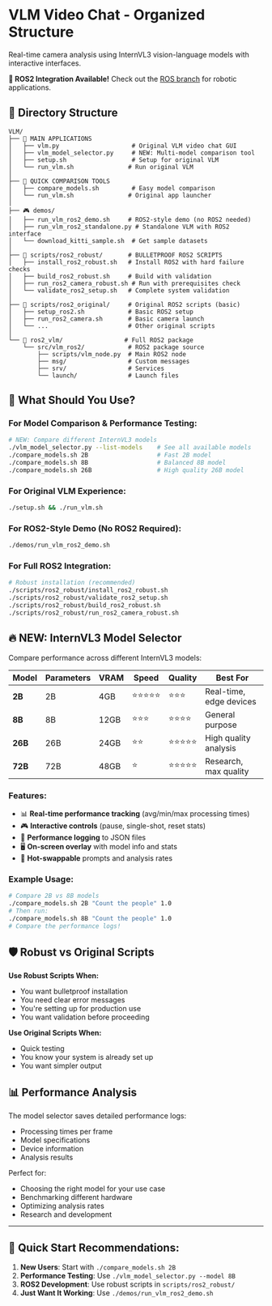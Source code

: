 # VLM Video Chat - Organized Structure

Real-time camera analysis using InternVL3 vision-language models with interactive interfaces.

**🤖 ROS2 Integration Available!** Check out the [ROS branch](../../tree/ROS) for robotic applications.

## 📁 Directory Structure

```
VLM/
├── 🎯 MAIN APPLICATIONS
│   ├── vlm.py                    # Original VLM video chat GUI
│   ├── vlm_model_selector.py     # NEW: Multi-model comparison tool
│   ├── setup.sh                  # Setup for original VLM
│   └── run_vlm.sh               # Run original VLM
│
├── 🚀 QUICK COMPARISON TOOLS
│   ├── compare_models.sh         # Easy model comparison
│   └── run_vlm.sh               # Original app launcher
│
├── 🎮 demos/
│   ├── run_vlm_ros2_demo.sh     # ROS2-style demo (no ROS2 needed)
│   ├── run_vlm_ros2_standalone.py # Standalone VLM with ROS2 interface
│   └── download_kitti_sample.sh  # Get sample datasets
│
├── 🔧 scripts/ros2_robust/       # BULLETPROOF ROS2 SCRIPTS
│   ├── install_ros2_robust.sh   # Install ROS2 with hard failure checks
│   ├── build_ros2_robust.sh     # Build with validation
│   ├── run_ros2_camera_robust.sh # Run with prerequisites check
│   └── validate_ros2_setup.sh   # Complete system validation
│
├── 📜 scripts/ros2_original/     # Original ROS2 scripts (basic)
│   ├── setup_ros2.sh            # Basic ROS2 setup
│   ├── run_ros2_camera.sh       # Basic camera launch
│   └── ...                      # Other original scripts
│
└── 🤖 ros2_vlm/                 # Full ROS2 package
    └── src/vlm_ros2/            # ROS2 package source
        ├── scripts/vlm_node.py  # Main ROS2 node
        ├── msg/                 # Custom messages
        ├── srv/                 # Services
        └── launch/              # Launch files
```

## 🎯 What Should You Use?

### For Model Comparison & Performance Testing:
```bash
# NEW: Compare different InternVL3 models
./vlm_model_selector.py --list-models    # See all available models
./compare_models.sh 2B                   # Fast 2B model
./compare_models.sh 8B                   # Balanced 8B model  
./compare_models.sh 26B                  # High quality 26B model
```

### For Original VLM Experience:
```bash
./setup.sh && ./run_vlm.sh
```

### For ROS2-Style Demo (No ROS2 Required):
```bash
./demos/run_vlm_ros2_demo.sh
```

### For Full ROS2 Integration:
```bash
# Robust installation (recommended)
./scripts/ros2_robust/install_ros2_robust.sh
./scripts/ros2_robust/validate_ros2_setup.sh
./scripts/ros2_robust/build_ros2_robust.sh
./scripts/ros2_robust/run_ros2_camera_robust.sh
```

## 🔥 NEW: InternVL3 Model Selector

Compare performance across different InternVL3 models:

| Model | Parameters | VRAM | Speed | Quality | Best For |
|-------|------------|------|-------|---------|----------|
| **2B** | 2B | 4GB | ⭐⭐⭐⭐⭐ | ⭐⭐⭐ | Real-time, edge devices |
| **8B** | 8B | 12GB | ⭐⭐⭐ | ⭐⭐⭐⭐ | General purpose |
| **26B** | 26B | 24GB | ⭐⭐ | ⭐⭐⭐⭐⭐ | High quality analysis |
| **72B** | 72B | 48GB | ⭐ | ⭐⭐⭐⭐⭐ | Research, max quality |

### Features:
- 📊 **Real-time performance tracking** (avg/min/max processing times)
- 🎮 **Interactive controls** (pause, single-shot, reset stats)
- 💾 **Performance logging** to JSON files
- 🖥️ **On-screen overlay** with model info and stats
- 🔄 **Hot-swappable** prompts and analysis rates

### Example Usage:
```bash
# Compare 2B vs 8B models
./compare_models.sh 2B "Count the people" 1.0
# Then run:
./compare_models.sh 8B "Count the people" 1.0
# Compare the performance logs!
```

## 🛡️ Robust vs Original Scripts

**Use Robust Scripts When:**
- You want bulletproof installation
- You need clear error messages
- You're setting up for production use
- You want validation before proceeding

**Use Original Scripts When:**  
- Quick testing
- You know your system is already set up
- You want simpler output

## 📊 Performance Analysis

The model selector saves detailed performance logs:
- Processing times per frame
- Model specifications
- Device information  
- Analysis results

Perfect for:
- Choosing the right model for your use case
- Benchmarking different hardware
- Optimizing analysis rates
- Research and development

---

## 🚀 Quick Start Recommendations:

1. **New Users**: Start with `./compare_models.sh 2B`
2. **Performance Testing**: Use `./vlm_model_selector.py --model 8B`  
3. **ROS2 Development**: Use robust scripts in `scripts/ros2_robust/`
4. **Just Want It Working**: Use `./demos/run_vlm_ros2_demo.sh`